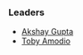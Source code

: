 ### Leaders

* [Akshay Gupta](mailto:akshay.gupta@owasp.org)
* [Toby Amodio](mailto:toby.amodio@owasp.org)
